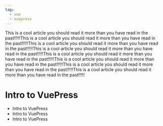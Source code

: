 ```yaml
---
tag: 
  - vue
  - vuepress
---
```

This is a cool article you should read it more than you have read in the past!!!!!This is a cool article you should read it more than you have read in the past!!!!!This is a cool article you should read it more than you have read in the past!!!!!This is a cool article you should read it more than you have read in the past!!!!!This is a cool article you should read it more than you have read in the past!!!!!This is a cool article you should read it more than you have read in the past!!!!!This is a cool article you should read it more than you have read in the past!!!!!This is a cool article you should read it more than you have read in the past!!!!!
<!-- more -->
# Intro to VuePress

- Intro to VuePress
- Intro to VuePress
- Intro to VuePress

